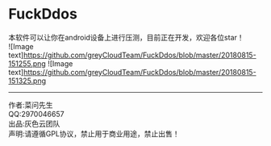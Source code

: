 FuckDdos
======  
本软件可以让你在android设备上进行压测，目前正在开发，欢迎各位star！   
![Image text]https://github.com/greyCloudTeam/FuckDdos/blob/master/20180815-151255.png
![Image text]https://github.com/greyCloudTeam/FuckDdos/blob/master/20180815-151325.png

-------   
作者:菜问先生  
QQ:2970046657  
出品:灰色云团队  
声明:请遵循GPL协议，禁止用于商业用途，禁止出售！  
